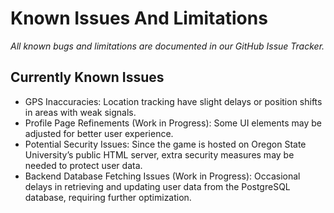 # Known Issues And Limitations

*All known bugs and limitations are documented in our GitHub Issue Tracker.*

## Currently Known Issues

- GPS Inaccuracies: Location tracking have slight delays or position shifts in areas with weak signals.
- Profile Page Refinements (Work in Progress): Some UI elements may be adjusted for better user experience.
- Potential Security Issues: Since the game is hosted on Oregon State University’s public HTML server, extra security measures may be needed to protect user data.
- Backend Database Fetching Issues (Work in Progress): Occasional delays in retrieving and updating user data from the PostgreSQL database, requiring further optimization.